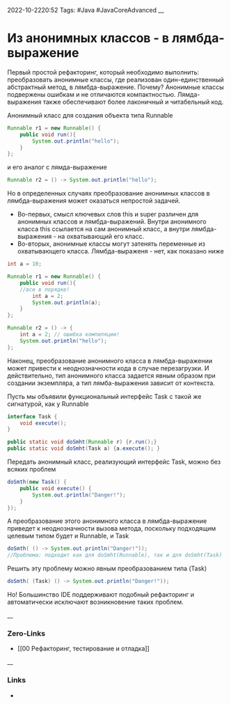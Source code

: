 2022-10-2220:52
Tags: #Java #JavaCoreAdvanced 
__
# Из анонимных классов - в лямбда-выражение

Первый простой рефакторинг, который необходимо выполнить: преобразовать анонимные классы, где реализован один-единственный абстрактный метод, в лямбда-выражение. Почему? Анонимные классы подвержены ошибкам и не отличаются компактностью. Лямда-выражения также обеспечивают более лаконичный и читабельный код.

Анонимный класс для создания объекта типа Runnable
```java
Runnable r1 = new Runnable() {
	public void run(){
		System.out.println("hello");
	}
};
```
и его аналог с лямда-выражение
```java
Runnable r2 = () -> System.out.println("hello");
```

Но в определенных случаях преобразование анонимных классов в лямбда-выражения может оказаться непростой задачей.
- Во-первых, смысл ключевых слов this и super различен для анонимных классов и лямбда-выражений. Внутри анонимного класса this ссылается на сам анонимный класс, а внутри лямбда-выражения - на охватывающий его класс.
- Во-вторых, анонимные классы могут затенять переменные из охватывающего класса. Лямбда-выраженя - нет, как показано ниже
```java
int a = 10;

Runnable r1 = new Runnable() {
	public void run(){
	//все в порядке!
		int a = 2;
		System.out.println(a);
	}
};

Runnable r2 = () -> {
	int a = 2; // ошибка компиляции!
	System.out.println("hello");
};
```

Наконец, преобразование анонимного класса в лямбда-выражении может привести к неоднозначности кода в случае перезагрузки. И действительно, тип анонимного класса задается явным образом при создании экземпляра, а тип лямба-выражения зависит от контекста.

Пусть мы объявили функциональный интерфейс Task с такой же сигнатурой, как у Runnable
```java
interface Task {
	void execute();
}

public static void doSmht(Runnable r) {r.run();}
public static void doSmht(Task a) {a.execute(); }
```

Передать анонимный класс, реализующий интерфейс Task, можно без всяких проблем
```java
doSmth(new Task() {
	public void execute() {
		System.out.println("Danger!");
	}
});
```

А преобразование этого анонимного класса в лямбда-выражение приведет к неоднозначности вызова метода, поскольку подходящим целевым типом будет и Runnable, и Task
```java
doSmth( () -> System.out.println("Danger!"));
//Проблема: подходит как для doSmht(Runnable), так и для doSmht(Task)
```
Решить эту проблему можно явным преобразованием типа (Task)
```java
doSmth( (Task) () -> System.out.println("Danger!"));
```

Но! Большинство IDE поддерживают подобный рефакторинг и автоматически исключают возникновение таких проблем.

__
### Zero-Links
- [[00 Рефакторинг, тестирование и отладка]]

__
### Links
- 

